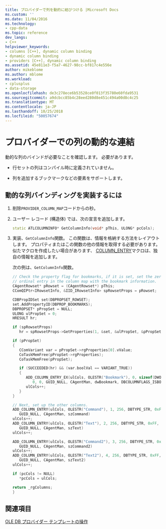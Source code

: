```yaml
---
title: プロバイダーで列を動的に結びつける |Microsoft Docs
ms.custom: ''
ms.date: 11/04/2016
ms.technology:
- cpp-data
ms.topic: reference
dev_langs:
- C++
helpviewer_keywords:
- columns [C++], dynamic column binding
- dynamic column binding
- providers [C++], dynamic column binding
ms.assetid: 45e811e3-f5a7-4627-98cc-bf817c4e556e
author: mikeblome
ms.author: mblome
ms.workload:
- cplusplus
- data-storage
ms.openlocfilehash: de3c278ece6b53528ce0f013f35780e60fda9531
ms.sourcegitcommit: a9dcbcc85b4c28eed280d8e451c494a00d8c4c25
ms.translationtype: MT
ms.contentlocale: ja-JP
ms.lasthandoff: 10/25/2018
ms.locfileid: "50057674"
---
```

# <a name="dynamically-binding-columns-in-your-provider"></a>プロバイダーでの列の動的な連結

動的な列のバインドが必要なことを確認します。 必要があります。

- 行セットの列はコンパイル時に定義されていません。

- 列を追加するブックマークなどの要素をサポートします。

## <a name="to-implement-dynamic-column-binding"></a>動的な列バインディングを実装するには

1. 削除`PROVIDER_COLUMN_MAP`コードからの秒。

1. ユーザー レコード (構造体) では、次の宣言を追加します。

    ```cpp
    static ATLCOLUMNINFO* GetColumnInfo(void* pThis, ULONG* pcCols);
    ```

1. 実装、`GetColumnInfo`関数。 この関数は、情報を格納する方法をレイアウトします。 プロパティまたはこの関数の他の情報を取得する必要があります。 似たマクロを作成したい場合があります、 [COLUMN_ENTRY](../../data/oledb/column-entry.md)マクロは、独自の情報を追加します。

   次の例は、`GetColumnInfo`関数。

    ```cpp
    // Check the property flag for bookmarks, if it is set, set the zero
    // ordinal entry in the column map with the bookmark information.
    CAgentRowset* pRowset = (CAgentRowset*) pThis;
    CComQIPtr<IRowsetInfo, &IID_IRowsetInfo> spRowsetProps = pRowset;

    CDBPropIDSet set(DBPROPSET_ROWSET);
    set.AddPropertyID(DBPROP_BOOKMARKS);
    DBPROPSET* pPropSet = NULL;
    ULONG ulPropSet = 0;
    HRESULT hr;

    if (spRowsetProps)
       hr = spRowsetProps->GetProperties(1, &set, &ulPropSet, &pPropSet);

    if (pPropSet)
    {
       CComVariant var = pPropSet->rgProperties[0].vValue;
       CoTaskMemFree(pPropSet->rgProperties);
       CoTaskMemFree(pPropSet);

       if (SUCCEEDED(hr) && (var.boolVal == VARIANT_TRUE))
       {
          ADD_COLUMN_ENTRY_EX(ulCols, OLESTR("Bookmark"), 0, sizeof(DWORD), DBTYPE_BYTES,
             0, 0, GUID_NULL, CAgentMan, dwBookmark, DBCOLUMNFLAGS_ISBOOKMARK)
          ulCols++;
       }
    }

    // Next, set up the other columns.
    ADD_COLUMN_ENTRY(ulCols, OLESTR("Command"), 1, 256, DBTYPE_STR, 0xFF, 0xFF,
       GUID_NULL, CAgentMan, szCommand)
    ulCols++;
    ADD_COLUMN_ENTRY(ulCols, OLESTR("Text"), 2, 256, DBTYPE_STR, 0xFF, 0xFF,
       GUID_NULL, CAgentMan, szText)
    ulCols++;

    ADD_COLUMN_ENTRY(ulCols, OLESTR("Command2"), 3, 256, DBTYPE_STR, 0xFF, 0xFF,
       GUID_NULL, CAgentMan, szCommand2)
    ulCols++;
    ADD_COLUMN_ENTRY(ulCols, OLESTR("Text2"), 4, 256, DBTYPE_STR, 0xFF, 0xFF,
       GUID_NULL, CAgentMan, szText2)
    ulCols++;

    if (pcCols != NULL)
       *pcCols = ulCols;

    return _rgColumns;
    }
    ```

## <a name="see-also"></a>関連項目

[OLE DB プロバイダー テンプレートの操作](../../data/oledb/working-with-ole-db-provider-templates.md)